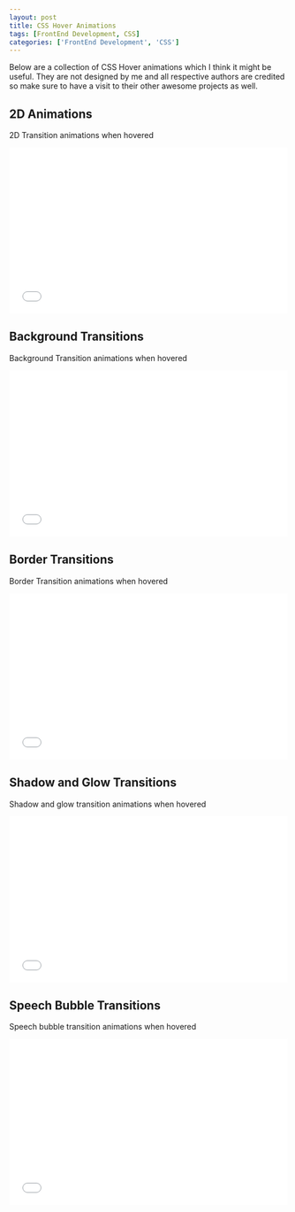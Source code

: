 ```yaml
---
layout: post
title: CSS Hover Animations
tags: [FrontEnd Development, CSS]
categories: ['FrontEnd Development', 'CSS'] 
---
```



Below are a collection of CSS Hover animations which I think it might be useful. They are not designed by me
and all respective authors are credited so make sure to have a visit to their other awesome projects
as well.

## 2D Animations

2D Transition animations when hovered
<iframe width="100%" height="300" src="//jsfiddle.net/mbuda03/xeuuajzp/1/embedded/result,css,html/dark/" allowfullscreen="allowfullscreen" frameborder="0"></iframe>




## Background Transitions

Background Transition animations when hovered
<iframe width="100%" height="300" src="//jsfiddle.net/mbuda03/wa3m11rt/5/embedded/result,css,html/dark/" allowfullscreen="allowfullscreen" frameborder="0"></iframe>



## Border Transitions

Border Transition animations when hovered
<iframe width="100%" height="300" src="//jsfiddle.net/mbuda03/q4sLor17/2/embedded/result,css,html/dark/" allowfullscreen="allowfullscreen" frameborder="0"></iframe>



## Shadow and Glow Transitions

Shadow and glow transition animations when hovered
<iframe width="100%" height="300" src="//jsfiddle.net/mbuda03/1885men6/1/embedded/result,css,html/dark/" allowfullscreen="allowfullscreen" frameborder="0"></iframe>


## Speech Bubble Transitions
Speech bubble transition animations when hovered
<iframe width="100%" height="300" src="//jsfiddle.net/mbuda03/o6vLqrw7/1/embedded/result,css,html/dark/" allowfullscreen="allowfullscreen" frameborder="0"></iframe>
